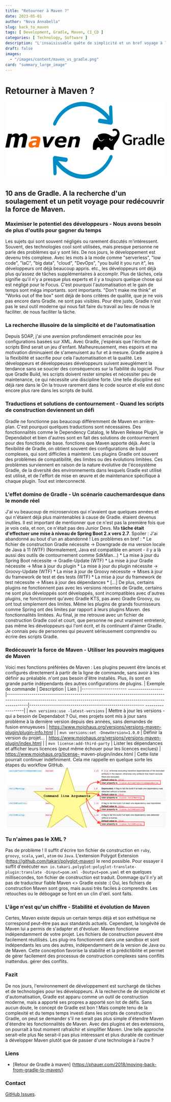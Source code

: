 ```yaml
---
title: "Retourner à Maven ?"
date: 2023-05-01
author: "Nova Annabella"
slug: back_to_maven
tags: [ Development, Gradle, Maven, CI_CD ]
categories: [ Technology, Software ]
description: "L'insaisissable quête de simplicité et un bref voyage à la redécouverte du pouvoir de Maven"
draft: false
images:
  - "/images/content/maven_vs_gradle.png"
card: "summary_large_image"
---
```




# Retourner à Maven ?

[ ![maven_vs_gradle](/images/content/maven_vs_gradle.png)](https://phauer.com/2018/moving-back-from-gradle-to-maven/)

## 10 ans de Gradle. A la recherche d'un soulagement et un petit voyage pour redécouvrir la force de Maven.



### Maximiser le potentiel des développeurs - Nous avons besoin de plus d'outils pour gagner du temps

Les sujets qui sont souvent négligés ou rarement discutés m'intéressent. Souvent, des technologies cool sont utilisées,
mais presque personne ne parle des problèmes qui y sont liés. De nos jours, le développement est devenu très complexe.
Avec les mots à la mode comme "serverless", "low code", "IaC", "big data", "cloud", "DevOps", "you build it you run it",
les développeurs ont déjà beaucoup appris. etc., les développeurs ont déjà plus qu'assez de tâches supplémentaires à
accomplir. Plus de tâches, cela signifie qu'il n'y a presque plus experts et il y a toujours quelque chose qui est
négligé pour le Focus. C'est pourquoi l'automatisation et le gain de temps sont méga importants. sont importants. "Don't
make me think" et "Works out of the box" sont déjà de bons critères de qualité, que je ne vois pas encore dans Gradle.
ne sont pas visibles. Pour être juste, Gradle n'est pas le seul outil moderne qui nous fait faire du travail au lieu de
nous le faciliter. de nous faciliter la tâche.

### La recherche illusoire de la simplicité et de l'automatisation

Depuis SOAP, j'ai une aversion profondément enracinée pour les configurations basées sur XML. Avec Gradle, j'espérais
que l'écriture de scripts Bind serait un jeu d'enfant. Malheureusement, mes espoirs et ma motivation diminuaient de
s'amenuisent au fur et à mesure. Gradle aspire à la flexibilité et sacrifie pour cela l'automatisation et la qualité.
Les développeurs et développeuses développeurs suivent aveuglément la tendance sans se soucier des conséquences sur la
fiabilité du logiciel. Pour que Gradle Build, les scripts doivent rester simples et nécessiter peu de maintenance, ce
qui nécessite une discipline forte. Une telle discipline est déjà rare dans le On la trouve rarement dans le code source
et elle est donc encore plus rare dans les scripts de build.

### Traductions et solutions de contournement - Quand les scripts de construction deviennent un défi

Gradle ne fonctionne pas beaucoup différemment de Maven en arrière-plan. C'est pourquoi quelques traductions sont
nécessaires. Des fonctionnalités comme le Dependency Catalog, le Maven Release Plugin, le Dependabot et bien d'autres
sont en fait des solutions de contournement pour des fonctions de base. fonctions que Maven apporte déjà. Avec la
flexibilité de Gradle, on obtient souvent des configurations de build complexes, qui sont difficiles à maintenir. Les
plugins Gradle ont souvent des problèmes de compatibilité, des limites ou des évolutions limitées. Ces problèmes
surviennent en raison de la nature évolutive de l'écosystème Gradle, de la diversité des environnements dans lesquels
Gradle est utilisé est utilisé, et de l'effort de mise en œuvre et de maintenance spécifique à chaque plugin. Tout est
interconnecté.

### L'effet domino de Gradle - Un scénario cauchemardesque dans le monde réel

J'ai vu beaucoup de microservices qui n'avaient que quelques années et qui n'étaient déjà plus maintenables à cause de
Gradle. étaient devenus inutiles. Il est important de mentionner que ce n'est pas la première fois que je vois cela, et
non, ce n'était pas des Junior Devs. Ma **tâche était d'effectuer une mise à niveau de Spring Boot 2.x vers 2.7**.
Spoiler : J'ai abandonné au bout d'un an abandonné ! Les problèmes en bref : * Le fichier de construction Gradle
nécessite -> Downgrade de ma version locale de Java à 11 (WTF) (Normalement, Java est  compatible en amont - il y a là
aussi des outils de contournement comme SdkMan...) * La mise à jour du Spring Boot nécessite -> Gradle-Update (WTF) * La
mise à jour Gradle nécessite -> Mise à jour du plugin * La mise à jour du plugin nécessite -> Groovy-Update (WTF) * La
mise à jour de Groovy nécessite -> Mises à jour du framework de test et des tests (WTF) * La mise à jour du framework de
test nécessite -> Mises à jour des dépendances * \[...]  De plus, certains plugins ne fonctionnent pas avec les
versions récentes de Gradle, certains ne sont plus développés  sont développés, sont incompatibles avec d'autres
plugins, ne fonctionnent qu'avec Gradle KTS, pas avec Gradle Groovy, ou  ont tout simplement des limites. Même les
plugins de grands fournisseurs comme Spring ont des limites par rapport à leurs plugins Maven.  des fonctionnalités
limitées. Au final, je me retrouve avec un fichier de construction Gradle cool et court, que personne ne peut vraiment
entretenir,  pas même les développeurs qui l'ont écrit, et ils continuent d'aimer Gradle. Je connais peu de personnes
qui  peuvent sérieusement comprendre ou écrire des scripts Gradle.

### Redécouvrir la force de Maven - Utiliser les pouvoirs magiques de Maven

Voici mes fonctions préférées de Maven : Les plugins peuvent être lancés et configurés directement à partir de la ligne
de commande, sans avoir à les définir au préalable. n'ont pas besoin d'être installés. Plus, ils sont en grande partie
indépendants des autres configurations de plugins. | Exemple de commande | Description | Lien | |----------------------
-----------------|------------------------------------------------------------------------------------------------------
---------------------------------------------------------------|--------------------------------------------------------
------------------| | `mvn versions:use -latest-versions` | Mettre à jour les versions - qui a besoin de Dependabot ?
Oui, mes projets sont mis à jour sans problème à la dernière version depuis des années, sans demandes de fusion
ennuyeuses | https://www.mojohaus.org/versions/versions-maven-plugin/plugin-info.html | | `mvn versions:set
-DnewVersion=1.0.0` | Définir la version du projet...
| https://www.mojohaus.org/versions/versions-maven-plugin/index.html | | `mvn license:add-third-party` | Lister les
dépendances et afficher leurs licences (peut même échouer pour les licences exclues) | https://www.mojohaus.org/license-
maven-plugin/index.html | Cette liste pourrait continuer indéfiniment. Cela me rappelle en quelque sorte les étapes du
workflow GitHub. ![maven_plugin_command_line_args](/images/content/maven_plugin_command_line_args.png)

### Tu n'aimes pas le XML ?

Pas de problème ! Il suffit d'écrire ton fichier de construction en `ruby`, `groovy`, `scala`, `yaml`, `atom` ou `Java`.
L'extension Polygot Extension (https://github.com/takari/polyglot-maven) le rend possible. Pour essayer il suffit
d'exécuter `mvn io.takari.polyglot:polyglot-translate-plugin:translate -Dinput=pom.xml -Doutput=pom.yaml` et en quelques
millisecondes, ton fichier de construction est traduit. Dommage qu'il n'y ait pas de traducteur fiable Maven <> Gradle
existe :( Oui, les fichiers de construction Maven sont gros, mais aussi très faciles à comprendre. Les retouches ou le
débogage se font en un clin d'œil. sont faits.

### L'âge n'est qu'un chiffre - Stabilité et évolution de Maven

Certes, Maven existe depuis un certain temps déjà et son esthétique ne correspond peut-être pas aux standards actuels.
Cependant, la longévité de Maven lui a permis de s'adapter et d'évoluer. Maven fonctionne indépendamment de votre
projet. Les fichiers de construction peuvent être facilement réutilisés. Les plug-ins fonctionnent dans une sandbox et
sont indépendants les uns des autres, indépendamment de la version de Java ou de Maven. Cette conception favorise la
stabilité et la prédictibilité et permet de gérer facilement des processus de construction complexes sans conflits
inattendus. gérer des conflits.

### Fazit

De nos jours, l'environnement de développement est surchargé de tâches et de technologies pour les développeurs. A la
recherche de de simplicité et d'automatisation, Gradle est apparu comme un outil de construction moderne, mais a apporté
ses propres a apporté son lot de défis. Sans aucun doute, le concept de Gradle est bon ! Mais compte tenu de la
complexité et du temps temps investi dans les scripts de construction Gradle, on peut se demander s'il ne serait pas
plus simple d'étendre Maven d'étendre les fonctionnalités de Maven. Avec des plugins et des extensions, on pourrait à
tout moment rafraîchir et simplifier Maven. Une telle approche serait-elle plus Ne serait-il pas plus intéressant et
plus durable de continuer à développer Maven plutôt que de passer d'une technologie à l'autre ?

### Liens

* [Retour de Gradle à maven] (https://phauer.com/2018/moving-back-from-gradle-to-maven/)

### Contact

[GitHub Issues](https://github.com/NovaAnnabella/the_unspoken/issues/new/choose).
